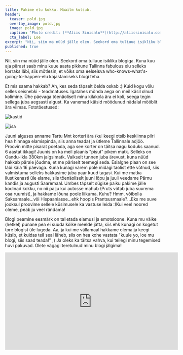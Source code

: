 ```yaml
---
title: Pakime elu kokku. Maailm kutsub.
header: 
  teaser: pold.jpg
  overlay_image: pold.jpg
  image: pold.jpg
  caption: "Photo credit: [**Aliis Sinisalu**](http://aliissinisalu.com)"
  cta_label: Loe
excerpt: "Nii, siin ma nüüd jälle olen. Seekord oma tuliuue isikliku blogiga. Kuna kuu aja pärast saab minu kuue aasta pikkune Tallinna fabulous elu selleks korraks läbi, siis mõtlesin, et võiks oma eelseisva who-knows-what's-going-to-happen-elu kajastamiseks blogi teha."
published: true
---
```

Nii, siin ma nüüd jälle olen. Seekord oma tuliuue isikliku blogiga. Kuna kuu aja pärast saab minu kuue aasta pikkune Tallinna fabulous elu selleks korraks läbi, siis mõtlesin, et võiks oma eelseisva who-knows-what's-going-to-happen-elu kajastamiseks blogi teha.

Et mis saama hakkab? Ah, kes seda täpselt öelda oskab :) Kuid kogu võlu selles seisnebki - teadmatuses. Igatahes mõnda aega on meil käsil olnud kolimine. Ühe päevaga tõenäoliselt minu kilakola ära ei koli, seega tegin sellega juba aegsasti algust. Ka vanemad käisid möödunud nädalal mööblit ära viimas. Fototõestused: 

![kastid]({{site.baseurl}}/images/IMG_20160420_083039.jpg)

![isa]({{site.baseurl}}/images/isa.jpg)

Juuni alguses anname Tartu Mnt korteri ära (kui keegi otsib kesklinna piiri hea hinnaga elamispinda, siis anna teada) ja ütleme Tallinnale adjöö. Proovin mitte pisarat poetada, aga see korter on täitsa nagu koduks saanud. 6 aastat ikkagi! Juunis on ka meil plaanis "pisut" pikem matk. Selleks on Oandu-Ikla 380km jalgsimatk. Vaikselt tunnen juba ärevust, kuna nüüd hakkab pärale jõudma, et me päriselt teemegi seda. Esialgne plaan on see läbi käia 16 päevaga. Kuna kunagi varem pole midagi taolist ette võtnud, siis valmistuma selleks hakkasime juba paar kuud tagasi. Kui me matka ilustikenasti üle elame, siis tõenäoliselt juuni lõpu ja juuli veedame Pärnu kandis ja augusti Saaremaal. Umbes täpselt sügise paiku pakime jälle kodinad kokku, no nii palju kui autosse mahub (Pruts võtab juba suurema osa ruumist), ja hakkame lõuna poole liikuma. Kuhu? Hmm, võibolla Saksamaale...või Hispaaniasse...ehk hoopis Prantsusmaale?...Eks me suve jooksul proovime sellele küsimusele ka vastuse leida :)Kui veel noored oleme, peab ju veel rändama!  

Blogi peamine eesmärk on talletada elamusi ja emotsioone. Kuna mu väike (hetkel) punane pea ei suuda kõike meelde jätta, siis ehk kunagi on kogetut tore blogist üle lugeda. Aa, ja kui me vällamaal hakkame olema ja keegi küsib, et kuidas teil seal läheb, siis on hea kohe vastata "kuule yo, loe mu blogi, siis saad teada!" ;) Ja oleks ka täitsa vahva, kui teilegi minu tegemised huvi pakuvad. Olete vägagi teretulnud minu blogi jälgima!

<iframe width="560" height="315" src="https://www.youtube.com/embed/bTh4NaIJgrE" frameborder="0" allowfullscreen></iframe>

